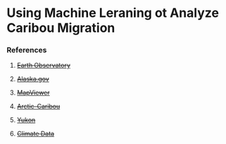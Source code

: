 # Using Machine Leraning ot Analyze Caribou Migration

### References
1. ~~[Earth Observatory](https://earthobservatory.nasa.gov/images/149250/caribou-on-the-move)~~

2. ~~[Alaska.gov](https://www.adfg.alaska.gov/index.cfm?adfg=caribou.main)~~

3. ~~[MapViewer](https://www.arcgis.com/apps/mapviewer/index.html?layers=38b0d537fc7c44faa215836243842d1a)~~

4. ~~[Arctic-Caribou](https://arctic-caribou.com/maps-by-caribou-herd/)~~

5. ~~[Yukon](https://yukon.ca/en/woodland-caribou)~~

6. ~~[Climate Data](https://climatedata.imf.org/pages/climatechange-data)~~


[]()
[]()
[]()
[]()